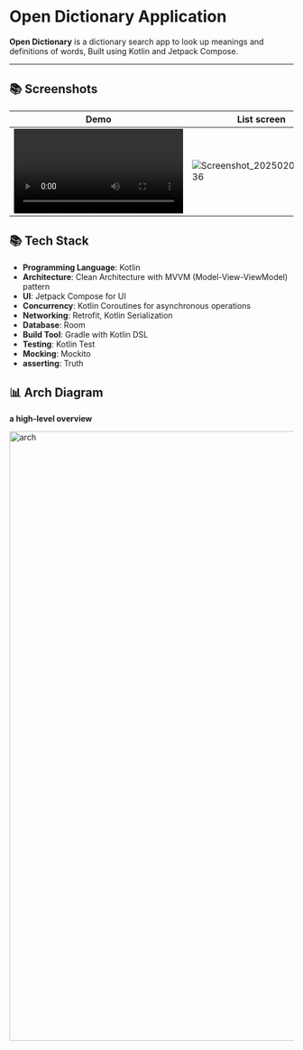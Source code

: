 # Open Dictionary Application

**Open Dictionary** is a dictionary search app to look up meanings and definitions of words, Built using Kotlin and Jetpack Compose.

---
## 📚 Screenshots
| Demo          | List screen   | Search screen | Details screen|
| ------------- | ------------- | ------------- | ------------- |
| <video src="https://github.com/user-attachments/assets/da2ae176-b271-4b17-be4e-d3faa6f04fea"> | ![Screenshot_20250209_185736](https://github.com/user-attachments/assets/ba821658-7ec8-4321-bfa4-8b979bc9ba89) | ![Screenshot_20250209_185805](https://github.com/user-attachments/assets/316e9ccb-7e4a-4772-b171-edf09ac1202b) | ![Screenshot_20250209_185841](https://github.com/user-attachments/assets/1e4bc273-cdcd-42fc-88f4-0c0e990c83b7) |

## 📚 Tech Stack
- **Programming Language**: Kotlin
- **Architecture**: Clean Architecture with MVVM (Model-View-ViewModel) pattern
- **UI**: Jetpack Compose for UI
- **Concurrency**: Kotlin Coroutines for asynchronous operations
- **Networking**: Retrofit, Kotlin Serialization 
- **Database**: Room
- **Build Tool**: Gradle with Kotlin DSL
- **Testing**: Kotlin Test
- **Mocking**: Mockito
- **asserting**: Truth

## 📊 Arch Diagram
**a high-level overview**

<img width="1080" alt="arch" src="https://github.com/user-attachments/assets/e5bc0c4c-80ff-4eac-979e-83f2db65615c" />
